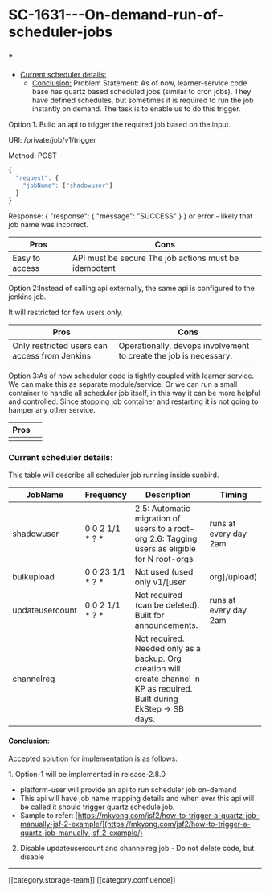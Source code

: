 # SC-1631---On-demand-run-of-scheduler-jobs

### \*

* [Current scheduler details:](SC-1631---On-demand-run-of-scheduler-jobs.md#current-scheduler-details:)
  * [Conclusion:](SC-1631---On-demand-run-of-scheduler-jobs.md#conclusion:) Problem Statement:  As of now, learner-service code base has quartz based scheduled jobs (similar to cron jobs). They have defined schedules, but sometimes it is required to run the job instantly on demand. The task is to enable us to do this trigger.

Option 1: Build an api to trigger the required job based on the input.&#x20;

URl: /private/job/v1/trigger

Method: POST

```js
{
  "request": {
    "jobName": ["shadowuser"]
  }
}

```

Response: { "response": { "message": "SUCCESS" } } or error - likely that job name was incorrect.

| Pros           | Cons                                                  |
| -------------- | ----------------------------------------------------- |
| Easy to access | API must be secure The job actions must be idempotent |

Option 2:Instead of calling api externally, the same api is configured to the jenkins job.

It will restricted for few users only.

| Pros                                          | Cons                                                              |
| --------------------------------------------- | ----------------------------------------------------------------- |
| Only restricted users can access from Jenkins | Operationally, devops involvement to create the job is necessary. |

Option 3:As of now scheduler code is tightly coupled with learner service. We can make this as separate module/service. Or we can run a small container to handle all scheduler job itself, in this way it can be more helpful and controlled. Since stopping job container and restarting it is not going to hamper any other service.

| Pros |   |
| ---- | - |
|      |   |

### Current scheduler details:

This table will describe all scheduler job running inside sunbird.

| JobName         | Frequency          | Description                                                                                                               | Timing                |
| --------------- | ------------------ | ------------------------------------------------------------------------------------------------------------------------- | --------------------- |
| shadowuser      | 0 0 2 1/1 \* ? \*  | 2.5: Automatic migration of users to a root-org 2.6: Tagging users as eligible for N root-orgs.                           | runs at every day 2am |
| bulkupload      | 0 0 23 1/1 \* ? \* | Not used (used only v1/\[user                                                                                             | org]/upload)          |
| updateusercount | 0 0 2 1/1 \* ? \*  | Not required (can be deleted). Built for announcements.                                                                   | runs at every day 2am |
| channelreg      |                    | Not required. Needed only as a backup. Org creation will create channel in KP as required. Built during EkStep → SB days. |                       |

#### Conclusion:

Accepted solution for implementation is as follows:

&#x20;1\. Option-1 will be implemented in release-2.8.0

* platform-user will provide an api to run scheduler job on-demand
* This api will have job name mapping details and when ever this api will be called it should trigger quartz schedule job.
* Sample to refer: [https://mkyong.com/jsf2/how-to-trigger-a-quartz-job-manually-jsf-2-example/](https://mkyong.com/jsf2/how-to-trigger-a-quartz-job-manually-jsf-2-example/)

2. Disable updateusercount and channelreg job - Do not delete code, but disable

&#x20; &#x20;

&#x20;&#x20;

***

\[\[category.storage-team]] \[\[category.confluence]]
